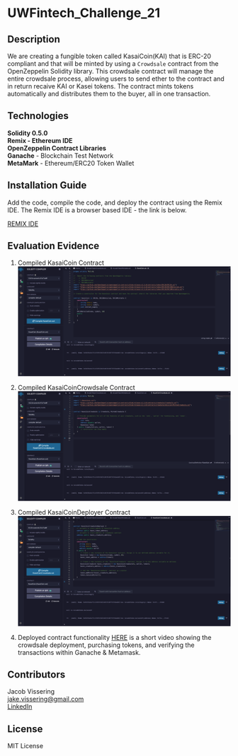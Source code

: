 # UWFintech_Challenge_21

## Description

We are creating a fungible token called KasaiCoin(KAI) that is ERC-20 compliant and that will be minted by using a `Crowdsale` contract from the OpenZeppelin Solidity library. This crowdsale contract will manage the entire crowdsale process, allowing users to send ether to the contract and in return recaive KAI or Kasei tokens. The contract mints tokens automatically and distributes them to the buyer, all in one transaction.

## Technologies
**Solidity 0.5.0**  
**Remix - Ethereum IDE**  
**OpenZeppelin Contract Libraries**  
**Ganache** - Blockchain Test Network  
**MetaMark** - Ethereum/ERC20 Token Wallet  


## Installation Guide
Add the code, compile the code, and deploy the contract using the Remix IDE. The Remix IDE is a browser based IDE - the link is below.  

[REMIX IDE](https://remix.ethereum.org/)  

## Evaluation Evidence
1. Compiled KasaiCoin Contract
![kaicontract](EvaluationEvidence/1.CreateKasaiCoinContract.png)

2. Compiled KasaiCoinCrowdsale Contract
![kaicrowdsalecontract](EvaluationEvidence/2.KaseiCoinCrowdsale.png)

3. Compiled KasaiCoinDeployer Contract
![kaideployer](EvaluationEvidence/3.KaseiCoinDeployer.png)

4. Deployed contract functionality
[HERE](https://www.loom.com/share/81f6c9fa15e14e5b99fa6fcaea9ed59c) is a short video showing the crowdsale deployment, purchasing tokens, and verifying the transactions within Ganache & Metamask.


## Contributors
Jacob Vissering  
jake.vissering@gmail.com  
[LinkedIn](https://www.linkedin.com/in/jacobvissering/)
## License
MIT License